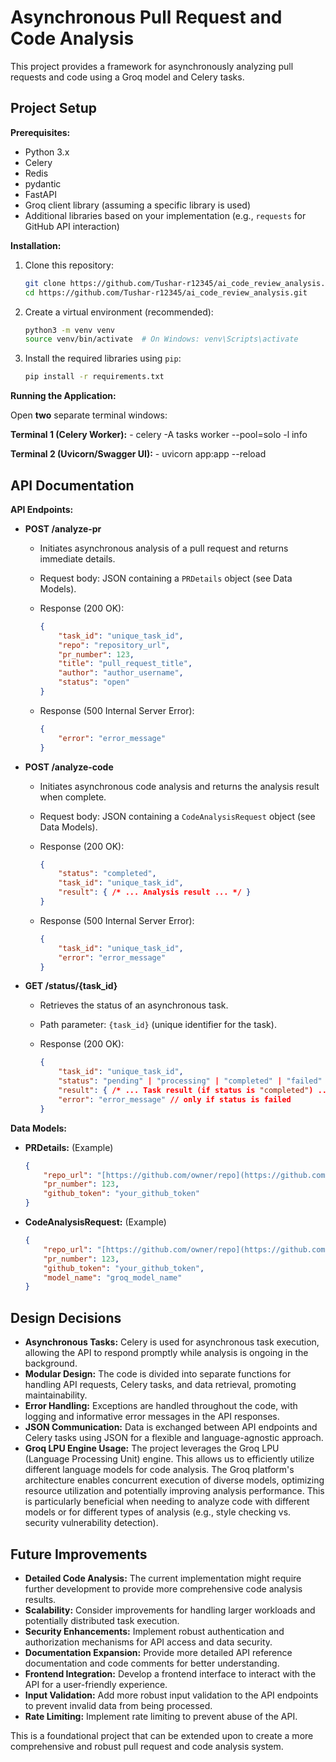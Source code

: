 # Asynchronous Pull Request and Code Analysis

This project provides a framework for asynchronously analyzing pull requests and code using a Groq model and Celery tasks.

## Project Setup

**Prerequisites:**

*   Python 3.x
*   Celery
*   Redis
*   pydantic
*   FastAPI
*   Groq client library (assuming a specific library is used)
*   Additional libraries based on your implementation (e.g., `requests` for GitHub API interaction)

**Installation:**

1.  Clone this repository:

    ```bash
    git clone https://github.com/Tushar-r12345/ai_code_review_analysis.git
    cd https://github.com/Tushar-r12345/ai_code_review_analysis.git
    ```

2.  Create a virtual environment (recommended):

    ```bash
    python3 -m venv venv
    source venv/bin/activate  # On Windows: venv\Scripts\activate
    ```

3.  Install the required libraries using `pip`:

    ```bash
    pip install -r requirements.txt
    ```

**Running the Application:**

Open **two** separate terminal windows:

**Terminal 1 (Celery Worker):**
    - celery -A tasks worker --pool=solo -l info

**Terminal 2 (Uvicorn/Swagger UI):**
    - uvicorn app:app --reload

## API Documentation

**API Endpoints:**

*   **POST /analyze-pr**

    *   Initiates asynchronous analysis of a pull request and returns immediate details.
    *   Request body: JSON containing a `PRDetails` object (see Data Models).
    *   Response (200 OK):

        ```json
        {
            "task_id": "unique_task_id",
            "repo": "repository_url",
            "pr_number": 123,
            "title": "pull_request_title",
            "author": "author_username",
            "status": "open"
        }
        ```

    *   Response (500 Internal Server Error):

        ```json
        {
            "error": "error_message"
        }
        ```

*   **POST /analyze-code**

    *   Initiates asynchronous code analysis and returns the analysis result when complete.
    *   Request body: JSON containing a `CodeAnalysisRequest` object (see Data Models).
    *   Response (200 OK):

        ```json
        {
            "status": "completed",
            "task_id": "unique_task_id",
            "result": { /* ... Analysis result ... */ }
        }
        ```

    *   Response (500 Internal Server Error):

        ```json
        {
            "task_id": "unique_task_id",
            "error": "error_message"
        }
        ```

*   **GET /status/{task_id}**

    *   Retrieves the status of an asynchronous task.
    *   Path parameter: `{task_id}` (unique identifier for the task).
    *   Response (200 OK):

        ```json
        {
            "task_id": "unique_task_id",
            "status": "pending" | "processing" | "completed" | "failed" | "unknown",
            "result": { /* ... Task result (if status is "completed") ... */ },
            "error": "error_message" // only if status is failed
        }
        ```

**Data Models:**

*   **PRDetails:** (Example)

    ```json
    {
        "repo_url": "[https://github.com/owner/repo](https://github.com/owner/repo)",
        "pr_number": 123,
        "github_token": "your_github_token"
    }
    ```

*   **CodeAnalysisRequest:** (Example)

    ```json
    {
        "repo_url": "[https://github.com/owner/repo](https://github.com/owner/repo)",
        "pr_number": 123,
        "github_token": "your_github_token",
        "model_name": "groq_model_name"
    }
    ```

## Design Decisions

*   **Asynchronous Tasks:** Celery is used for asynchronous task execution, allowing the API to respond promptly while analysis is ongoing in the background.
*   **Modular Design:** The code is divided into separate functions for handling API requests, Celery tasks, and data retrieval, promoting maintainability.
*   **Error Handling:** Exceptions are handled throughout the code, with logging and informative error messages in the API responses.
*   **JSON Communication:** Data is exchanged between API endpoints and Celery tasks using JSON for a flexible and language-agnostic approach.
*   **Groq LPU Engine Usage:** The project leverages the Groq LPU (Language Processing Unit) engine. This allows us to efficiently utilize different language models for code analysis. The Groq platform's architecture enables concurrent execution of diverse models, optimizing resource utilization and potentially improving analysis performance. This is particularly beneficial when needing to analyze code with different models or for different types of analysis (e.g., style checking vs. security vulnerability detection).


## Future Improvements

*   **Detailed Code Analysis:** The current implementation might require further development to provide more comprehensive code analysis results.
*   **Scalability:** Consider improvements for handling larger workloads and potentially distributed task execution.
*   **Security Enhancements:** Implement robust authentication and authorization mechanisms for API access and data security.
*   **Documentation Expansion:** Provide more detailed API reference documentation and code comments for better understanding.
*   **Frontend Integration:** Develop a frontend interface to interact with the API for a user-friendly experience.
*   **Input Validation:** Add more robust input validation to the API endpoints to prevent invalid data from being processed.
*   **Rate Limiting:** Implement rate limiting to prevent abuse of the API.

This is a foundational project that can be extended upon to create a more comprehensive and robust pull request and code analysis system.
